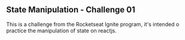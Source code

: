 ## State Manipulation - Challenge 01

This is a challenge from the Rocketseat Ignite program, it's intended o practice the manipulation of state on reactjs.
